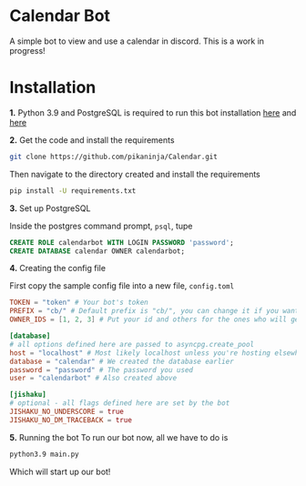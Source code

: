 # Calendar Bot
A simple bot to view and use a calendar in discord. This is a work in progress!
# Installation
**1.** Python 3.9 and PostgreSQL is required to run this bot installation [here](https://www.python.org/) and [here](https://www.postgresql.org/)

**2.** Get the code and install the requirements
```sh
git clone https://github.com/pikaninja/Calendar.git
```
Then navigate to the directory created and install the requirements
```sh
pip install -U requirements.txt
```
**3.** Set up PostgreSQL

Inside the postgres command prompt, `psql`, tupe
```sql
CREATE ROLE calendarbot WITH LOGIN PASSWORD 'password';
CREATE DATABASE calendar OWNER calendarbot;
```
**4.** Creating the config file

First copy the sample config file into a new file, `config.toml`
```toml
TOKEN = "token" # Your bot's token
PREFIX = "cb/" # Default prefix is "cb/", you can change it if you want
OWNER_IDS = [1, 2, 3] # Put your id and others for the ones who will get powers in the bot

[database]
# all options defined here are passed to asyncpg.create_pool
host = "localhost" # Most likely localhost unless you're hosting elsewhere, in which case you should know what you're doing
database = "calendar" # We created the database earlier
password = "password" # The password you used
user = "calendarbot" # Also created above

[jishaku]
# optional - all flags defined here are set by the bot
JISHAKU_NO_UNDERSCORE = true
JISHAKU_NO_DM_TRACEBACK = true
```
**5.** Running the bot
To run our bot now, all we have to do is
```sh
python3.9 main.py
```
Which will start up our bot!
